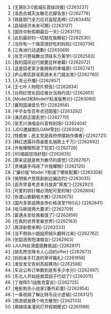 
1. [无锡队3:0盐城队晋级四强]-[2263237]
1. [洛邑古城天女散花花瓣告急]-[2262776]
1. [铁路部门全力应对返程高峰]-[2263445]
1. [县域经济未来可期]-[2263127]
1. [国庆中秋假期最后一天]-[2263175]
1. [此刻最好的一切就在我眼前]-[2262530]
1. [当你有一个做菜很好吃的妈妈]-[2262736]
1. [三角洲行动道歉]-[2263069]
1. [张艺兴卷轴舞台顶级东方美学]-[2262583]
1. [我的国庆远行就要这样谢幕]-[2262072]
1. [这是回老家才能拥有的幸福感]-[2262747]
1. [庐山景区辟谣索道未关门就出发]-[2262760]
1. [入青云开播]-[2262857]
1. [王七叶人物短片预告]-[2262834]
1. [台网红馆长回应被台当局约谈]-[2262651]
1. [Model3和ModelY标准版售价]-[2263090]
1. [襄阳国潮音乐节]-[2262958]
1. [中华女性百年衣冠图鉴]-[2263292]
1. [演员颜正国去世]-[2262770]
1. [张艺兴演唱会抖音特别场]-[2262404]
1. [JDG遭越南队GAM零封]-[2263082]
1. [特朗普：民主党是政府停摆始作俑者]-[2262721]
1. [韩红透露孙燕姿匿名捐款上千万]-[2262692]
1. [许我耀眼照进了现实]-[2262726]
1. [XG唱跳现场好稳]-[2262635]
1. [原来这就是修为散尽的感觉]-[2262767]
1. [灵魂画手闯进了许我耀眼]-[2262125]
1. [“廉价版”Model Y削减了哪些配置]-[2263308]
1. [侯明昊卢昱晓新剧边骗边钓]-[2263035]
1. [高市早苗考虑本月放弃“拜鬼”]-[2262921]
1. [可爱的钩针帽必须配可爱的咪]-[2262804]
1. [弥渡山歌翻唱大赛]-[2262675]
1. [国内多家品牌金饰价格涨至1160元]-[2262841]
1. [哈马斯提两大要求]-[2262709]
1. [宴遇永安给我看饿了]-[2262856]
1. [在我的世界里看世界]-[2262163]
1. [周深新歌来啊]-[2263333]
1. [当不倒翁小姐姐把镜头翻转过来]-[2262762]
1. [张韶涵贵阳演唱会]-[2262903]
1. [JUUN丝滑震感舞挑战]-[2262817]
1. [胡先煦空降令人心动的offer]-[2262673]
1. [妈妈亲手打造的草坪婚礼]-[2261956]
1. [淮安发文告别苏超赛场]-[2262588]
1. [车企公布订单数到底有多少水分]-[2262497]
1. [东北人开始拯救菜园子行动了]-[2262011]
1. [丁俊晖5:1战胜克雷吉]-[2262725]
1. [电影刺杀小说家2番外彩蛋]-[2262854]
1. [一条视频了解比特币设计逻辑]-[2263121]
1. [旅游就是换个地方睡觉]-[2262133]
1. [用搞怪美漫风打开假期模式]-[2261598]